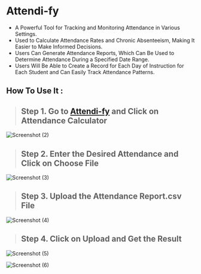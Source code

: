 # Attendi-fy

- A Powerful Tool for Tracking and Monitoring Attendance in Various Settings.
- Used to Calculate Attendance Rates and Chronic Absenteeism, Making It Easier to Make Informed Decisions.
- Users Can Generate Attendance Reports, Which Can Be Used to Determine Attendance During a Specified Date Range.
- Users Will Be Able to Create a Record for Each Day of Instruction for Each Student and Can Easily Track Attendance Patterns.

## How To Use It :

> ## Step 1. Go to [Attendi-fy](https://attendi-fy.epizy.com/index.html) and Click on **Attendance Calculator**

![Screenshot (2)](https://user-images.githubusercontent.com/110400753/214080398-524478b6-40f5-4492-a9ec-0b2b01b37106.png)

> ## Step 2. Enter the **Desired Attendance** and Click on **Choose File**


![Screenshot (3)](https://user-images.githubusercontent.com/110400753/214083412-4f774170-8a46-4938-94bc-a5ba639602fd.png)

> ## Step 3. Upload the **Attendance Report.csv** File

![Screenshot (4)](https://user-images.githubusercontent.com/110400753/214084053-89ae82fc-5fa1-4c23-b610-29f3a72778dd.png)

> ## Step 4. Click on **Upload** and Get the Result

![Screenshot (5)](https://user-images.githubusercontent.com/110400753/214084376-8aa77352-b81b-4ff2-8003-dc043501d500.png)

![Screenshot (6)](https://user-images.githubusercontent.com/110400753/214084478-cb8d6745-42db-4306-aae9-ceb0f6f4b15c.png)

